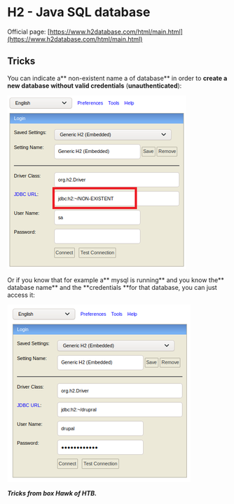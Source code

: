 # H2 - Java SQL database

Official page: [https://www.h2database.com/html/main.html](https://www.h2database.com/html/main.html)

## Tricks

You can indicate a** non-existent name a of database** in order to **create a new database without valid credentials** (**unauthenticated**):

![](<../../.gitbook/assets/image (258).png>)

Or if you know that for example a** mysql is running** and you know the** database name** and the **credentials **for that database, you can just access it:

![](<../../.gitbook/assets/image (259).png>)

_**Tricks from box Hawk of HTB.**_

